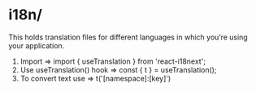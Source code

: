 # i18n/

This holds translation files for different languages in which you’re using your application.

1) Import => import { useTranslation } from 'react-i18next';
2) Use useTranslation() hook => const { t } = useTranslation();
3) To convert text use => t('[namespace]:[key]')
